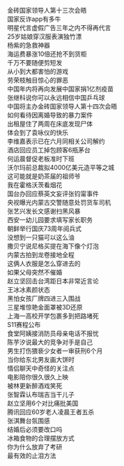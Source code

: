 金砖国家领导人第十三次会晤  
国家反诈app有多牛  
明星代言虚假广告三年之内不得再代言  
25岁姑娘穿汉服表演独竹漂  
杨紫的急救神器  
海运费暴涨10倍还抢不到货柜  
千万不要随便剪短发  
从小到大都害怕的游戏  
劳荣枝触目惊心的罪恶  
中国年内将再向发展中国家捐1亿剂疫苗  
张继科说你可以永远相信中国乒乓球  
中国将主办金砖国家领导人第十四次会晤  
如何看待因离婚导致的暴力案件  
出租屋住了两周在床底发现尸体  
体会到了袁咏仪的快乐  
李维嘉表示已在六月同相关公司解约  
酒店回应员工掉包顾客6瓶茅台  
何运晨督促老板准时下班  
沃尔玛前总裁拟4000亿美元造平等之城  
这可能就是奶茶届的祖师爷  
我在霍格沃茨看烟花  
国台办回应蔡英文妄评张钧甯事件  
央视曝光内蒙古交警随意处罚货车司机  
张艺兴发长文感谢扫黑风暴  
西安一幼儿园要求填写家长职务  
朝鲜举行国庆73周年阅兵式  
没想到一只猫可以这么油  
撒贝宁说尼格买提在海下像个灯泡  
内蒙古拍到龙卷接地全程  
这俩人衣服是怎么穿进去的  
如果父母突然不催婚  
赵立坚回击台湾距日本非常近言论  
王冰冰素颜状态  
黑怕女孩厂牌四进三入围战  
三星堆惊艳金面罩被3D还原  
上海一高校开学包裹多到把路堵死  
S11赛程公布  
食堂阿姨接消防员母亲电话不报忧  
陈芋汐说最大的竞争对手是自己  
男生打伤猥亵少女者一审获刑6个月  
当你给东北男友画大饼时  
情侣聊天中奇怪的关注点  
电影陪你很久很久上映  
被林更新醉酒戏笑死  
张智霖认布瑞吉当干儿子  
赵立坚用6个对比痛批美国  
腾讯回应60岁老人凌晨王者五杀  
张淇舞台氛围感  
结婚后必须要改口吗  
冰箱食物的合理摆放方式  
你为什么放弃了考研  
最有效的止泪方法  
